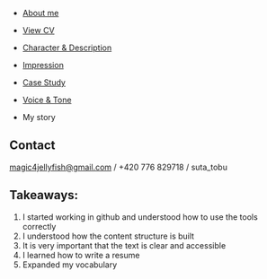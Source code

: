 

- [About me](../03-aboutness/index.md)
- [View CV](../04-experience/index.md) 

- [Character & Description](../01-character-description/index.md)
- [Impression](../02-impression/index.md)
- [Case Study](../03-aboutness/case-study.md)
- [Voice & Tone](../05-voice-tone/index.md)
- My story

## Contact
magic4jellyfish@gmail.com / 
+420 776 829718 / 
suta_tobu

## Takeaways:
1. I started working in github and understood how to use the tools correctly
2. I understood how the content structure is built
3. It is very important that the text is clear and accessible
4. I learned how to write a resume
5. Expanded my vocabulary
